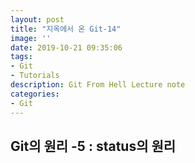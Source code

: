 ```yaml
---
layout: post
title: "지옥에서 온 Git-14"
image: ''
date: 2019-10-21 09:35:06
tags: 
- Git
- Tutorials
description: Git From Hell Lecture note
categories:
- Git
---
```


## Git의 원리 -5 : status의 원리



